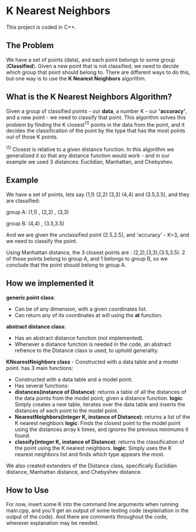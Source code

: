 # K Nearest Neighbors

This project is coded in C++.
## The Problem
We have a set of points (data), and each point belongs to some group (**Classified**).
Given a new point that is not classified, we need to decide which group that point should belong to.
There are different ways to do this, but one way is to use the **K Nearest Neighbors** algorithm.
## What is the K Nearest Neighbors Algorithm?
Given a group of classified points - our **data**, a number K - our **'accuracy'**, and a new point -  we need to classify that point.
This algorithm solves this problem by finding the K closest<sup>(1)</sup> points in the data from the point, and it decides the classification
of the point by the type that has the most points out of those K points.

<sup>(1)</sup> Closest is relative to a given distance function. In this algorithm we generalized it so that any distance function would work - and in our example we used 3 distances: Euclidian, Manhattan, and Chebyshev.

## Example
We have a set of points, lets say (1,1) (2,2) (3,3) (4,4) and (3.5,3.5), and they are classified:

group A: (1,1) , (2,2) , (3,3)

group B: (4,4) , (3.5,3.5)

And we are given the unclassified point (2.5,2.5), and 'accuracy' - K=3, and we need to classify the point.

Using Manhattan distance, the 3 closest points are : (2,2),(3,3),(3.5,3.5). 2 of those points belong to group A,
and 1 belongs to group B, so we conclude that the point should belong to group A.

## How we implemented it
**generic point class**:
- Can be of any dimension, with a given coordinates list.
- Can return any of its coordinates at will using the **at** function.

**abstract distance class**:
- Has an abstract distance function (not implemented).
- Whenever a distance function is needed in the code, an abstract refrence to the Distance class is used, to uphold generality.

**KNearestNeighbors class** - Constructed with a data table and a model point. has 3 main functions:
- Constructed with a data table and a model point.
- Has several functions:
- **distances(instance of Distance)**: returns a table of all the distances of the data points from the model point, given a distance function.
  **logic**: Simply creates a new table, iterates over the data table and inserts the distances of each point to the model point.
- **NearestNeighbors(integer K, instance of Distance)**: returns a list of the K nearest neighbors
  **logic**: Finds the closest point to the model point using the distances array k times, and ignores the previous minimums it found.
- **classify(integer K, instance of Distance)**: returns the classification of the point using the K nearest neighbors.
  **logic**: Simply uses the K nearest neighbors list and finds which type appears the most.

We also created extenders of the Distance class, specifically Euclidian distance, Manhattan distance, and Chebyshev distance.

## How to Use
For now, insert some K into the command line arguments when running main.cpp, and you'll get 
an output of some testing code (explaination in the output of the code).
And there are comments throughout the code, wherever explanation may be needed.

